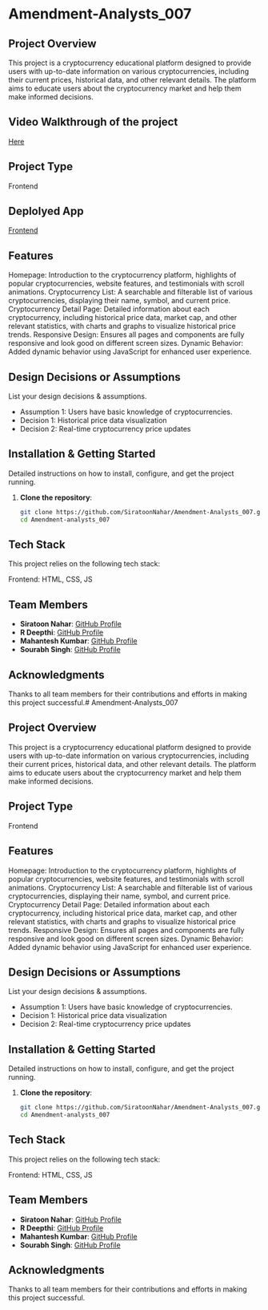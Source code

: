 # Amendment-Analysts_007

## Project Overview
This project is a cryptocurrency educational platform designed to provide users with up-to-date information on various cryptocurrencies, including their current prices, historical data, and other relevant details. The platform aims to educate users about the cryptocurrency market and help them make informed decisions.

## Video Walkthrough of the project
[Here](https://youtu.be/88kAEGfJBXw)

## Project Type
Frontend 

## Deplolyed App
[Frontend](https://669d2b3d09fafc91ff47889a--neon-custard-b4a2d5.netlify.app/)

## Features
Homepage: Introduction to the cryptocurrency platform, highlights of popular cryptocurrencies, website features, and testimonials with scroll animations.
Cryptocurrency List: A searchable and filterable list of various cryptocurrencies, displaying their name, symbol, and current price.
Cryptocurrency Detail Page: Detailed information about each cryptocurrency, including historical price data, market cap, and other relevant statistics, with charts and graphs to visualize historical price trends.
Responsive Design: Ensures all pages and components are fully responsive and look good on different screen sizes.
Dynamic Behavior: Added dynamic behavior using JavaScript for enhanced user experience.


## Design Decisions or Assumptions
List your design decisions & assumptions.

- Assumption 1: Users have basic knowledge of cryptocurrencies.
- Decision 1: Historical price data visualization
- Decision 2: Real-time cryptocurrency price updates

## Installation & Getting Started
Detailed instructions on how to install, configure, and get the project running.

1. **Clone the repository**:
    ```bash
    git clone https://github.com/SiratoonNahar/Amendment-Analysts_007.git
    cd Amendment-analysts_007
    ```

## Tech Stack
This project relies on the following tech stack:

Frontend: HTML, CSS, JS

## Team Members

- **Siratoon Nahar**: [GitHub Profile](https://github.com/SiratoonNahar)
- **R Deepthi**: [GitHub Profile](https://github.com/deepthi762)
- **Mahantesh Kumbar**: [GitHub Profile](https://github.com/Mahantesh08)
- **Sourabh Singh**: [GitHub Profile](https://github.com/sourabh08111996)



## Acknowledgments
Thanks to all team members for their contributions and efforts in making this project successful.# Amendment-Analysts_007

## Project Overview
This project is a cryptocurrency educational platform designed to provide users with up-to-date information on various cryptocurrencies, including their current prices, historical data, and other relevant details. The platform aims to educate users about the cryptocurrency market and help them make informed decisions.

## Project Type
Frontend 

## Features
Homepage: Introduction to the cryptocurrency platform, highlights of popular cryptocurrencies, website features, and testimonials with scroll animations.
Cryptocurrency List: A searchable and filterable list of various cryptocurrencies, displaying their name, symbol, and current price.
Cryptocurrency Detail Page: Detailed information about each cryptocurrency, including historical price data, market cap, and other relevant statistics, with charts and graphs to visualize historical price trends.
Responsive Design: Ensures all pages and components are fully responsive and look good on different screen sizes.
Dynamic Behavior: Added dynamic behavior using JavaScript for enhanced user experience.


## Design Decisions or Assumptions
List your design decisions & assumptions.

- Assumption 1: Users have basic knowledge of cryptocurrencies.
- Decision 1: Historical price data visualization
- Decision 2: Real-time cryptocurrency price updates

## Installation & Getting Started
Detailed instructions on how to install, configure, and get the project running.

1. **Clone the repository**:
    ```bash
    git clone https://github.com/SiratoonNahar/Amendment-Analysts_007.git
    cd Amendment-analysts_007
    ```

## Tech Stack
This project relies on the following tech stack:

Frontend: HTML, CSS, JS

## Team Members

- **Siratoon Nahar**: [GitHub Profile](https://github.com/SiratoonNahar)
- **R Deepthi**: [GitHub Profile](https://github.com/deepthi762)
- **Mahantesh Kumbar**: [GitHub Profile](https://github.com/Mahantesh08)
- **Sourabh Singh**: [GitHub Profile](https://github.com/sourabh08111996)



## Acknowledgments
Thanks to all team members for their contributions and efforts in making this project successful.